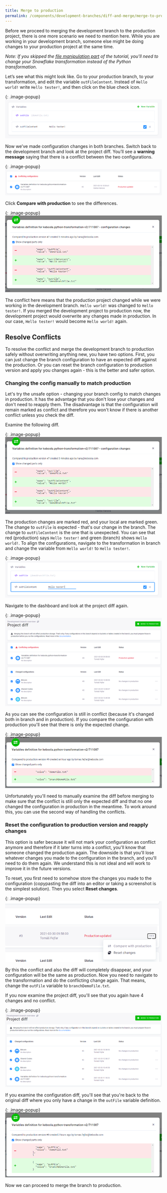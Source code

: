 ```yaml
---
title: Merge to production
permalink: /components/development-branches/diff-and-merge/merge-to-production/
---
```


Before we proceed to merging the development branch to the production project, there is one more scenario we need
to mention here. While you are working in your development branch, someone else might be doing changes to your
production project at the same time.

*Note: If you skipped the [file manipulation part](/components/development-branches/files) of the tutorial, you'll need to change your Snowflake transformation instead of the Python transformation.*

Let’s see what this might look like. Go to your production branch, to your transformation, and edit the variable
`outFileContent`. Instead of `Hello world!` write `Hello tester!`, and then click on the blue check icon.



{: .image-popup}
![Screenshot - Edit Variable in Production](/components/development-branches/22-edit-var-in-prod.png)

Now we’ve made configuration changes in both branches. Switch back to the development branch and look at the
project diff. You’ll see a **warning message** saying that there is a conflict between the two configurations.

{: .image-popup}
![Screenshot - Conflict Warning](/components/development-branches/23-conflict-warning.png)

Click **Compare with production** to see the differences.

{: .image-popup}
![Screenshot - Configuration Changes Differences](/components/development-branches/24-config-changes-diff.png)

The conflict here means that the production project changed while we were working in the development branch.
`Hello world!` was changed to `Hello tester!`. If you merged the development project to production now,
the development project would overwrite any changes made in production. In our case, `Hello tester!` would become
`Hello world!` again.

## Resolve Conflicts
To resolve the conflict and merge the development branch to production safely without overwriting anything new, you have two options. First, you can just change the branch configuration to have an expected diff against the production. Or you can reset the branch configuration to production version and apply you changes again - this is the better and safer option. 

### Changing the config manually to match production

Let's try the unsafe option - changing your branch config to match changes in production. It has the advantage that you don't lose your changes and don't need to reapply them. The disadvantage is that the configuration will remain marked as conflict and therefore you won't know if there is another conflict unless you check the diff. 

Examine the following diff. 

{: .image-popup}
![Screenshot - Configuration Changes Differences](/components/development-branches/24-config-changes-diff.png)

The production changes are marked red, and your local are marked green. The change to `outFile` is expected - that's our change in the branch. The change to `outFileContent` is the one that is unexpected. You can see that red (production) says `Hello tester!` and green (branch) shows `Hello world!`. To align the configurations, navigate to the transformation in branch and change the variable from `Hello world!` to `Hello tester!`.

{: .image-popup}
![Screenshot - Match Change from Production](/components/development-branches/25-match-change-in-prod.png)

Navigate to the dashboard and look at the project diff again.

{: .image-popup}
![Screenshot - Remaining Changes Diff](/components/development-branches/26-config-remaining-changes-diff.png)

As you can see the configuration is still in conflict (because it's changed both in branch and in production). If you compare the configuration with production you'll see that there is only the expected change. 

{: .image-popup}
![Screenshot - Match Change from Production](/components/development-branches/conflict-diff-after-reconciliation.png)

Unfortunately you'll need to manually examine the diff before merging to make sure that the conflict is still only the expected diff and that no one changed the configuration in production in the meantime. To work around this, you can use the second way of handling the conflicts.  

### Reset the configuration to production version and reapply changes

This option is safer because it will not mark your configuration as conflict anymore and therefore if it later turns into a conflict, you'll know that someone changed the production again. The downside is that you'll lose whatever changes you made to the configuration in the branch, and you'll need to do them again. We understand this is not ideal and will work to improve it in the future versions. 

To reset, you first need to somehow store the changes you made to the configuration (copypasting the diff into an editor or taking a screenshot is the simplest solution). Then you select **Reset changes**. 

{: .image-popup}
![Screenshot - Match Change from Production](/components/development-branches/reset-changes.png)

By this the conflict and also the diff will completely disappear, and your configuration will be the same as production. Now you need to navigate to the transformation and do the conflicting change again. That means, change the `outFile` variable to `branchDemoFile.txt`.

If you now examine the project diff, you'll see that you again have 4 changes and no conflict. 

{: .image-popup}
![Screenshot - Match Change from Production](/components/development-branches/project-diff-after-reset.png)

If you examine the configuration diff, you'll see that you're back to the original diff where you only have a change in the `outFile` variable definition. 

{: .image-popup}
![Screenshot - Match Change from Production](/components/development-branches/diff-after-reset.png)

Now we can proceed to merge the branch to production. 
